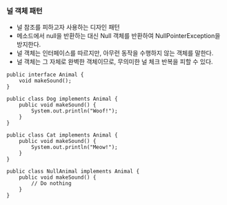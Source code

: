 ### 널 객체 패턴
- 널 참조를 피하고자 사용하는 디자인 패턴
- 메소드에서 null을 반환하는 대신 Null 객체를 반환하여 NullPointerException을 방지한다.
- 널 객체는 인터페이스를 따르지만, 아무런 동작을 수행하지 않는 객체를 말한다.
- 널 객체는 그 자체로 완벽한 객체이므로, 무의미한 널 체크 반복을 피할 수 있다.

```
public interface Animal {
    void makeSound();
}

public class Dog implements Animal {
    public void makeSound() {
        System.out.println("Woof!");
    }
}

public class Cat implements Animal {
    public void makeSound() {
        System.out.println("Meow!");
    }
}

public class NullAnimal implements Animal {
    public void makeSound() {
        // Do nothing
    }
}
``` 
